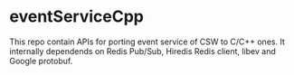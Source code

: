 # eventServiceCpp
This repo contain APIs for porting event service of CSW to C/C++ ones. It internally dependends on Redis Pub/Sub, Hiredis Redis client, libev and Google protobuf.
